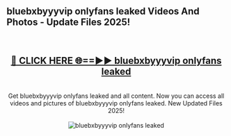 <h2>bluebxbyyyvip onlyfans leaked Videos And Photos - Update Files 2025!</h2>
<br>
<div align="center">
<h2><a href="https://linkcuts.com/hfmhzwbr" rel="nofollow">🔴 CLICK HERE 🌐==►► bluebxbyyyvip onlyfans leaked</a></h2>
<br>
Get bluebxbyyyvip onlyfans leaked and all content. Now you can access all videos and pictures of bluebxbyyyvip onlyfans leaked. New Updated Files 2025!
<br>
<br>
<a href="https://linkcuts.com/hfmhzwbr" rel="nofollow" data-target="animated-image.originalLink"><img src="https://i.ibb.co.com/WyWwxjT/player-gif2.gif" alt="bluebxbyyyvip onlyfans leaked" style="max-width: 100%; display: inline-block;" data-target="animated-image.originalImage"></a>
</div>
<br>